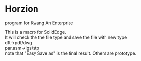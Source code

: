 # Horzion
program for Kwang An Enterprise

This is a macro for SolidEdge.  
It will check the the file type and save the file with new type  
dft->pdf/dwg  
par,asm->igs/stp  
note that "Easy Save as" is the final result. Others are prototype.
